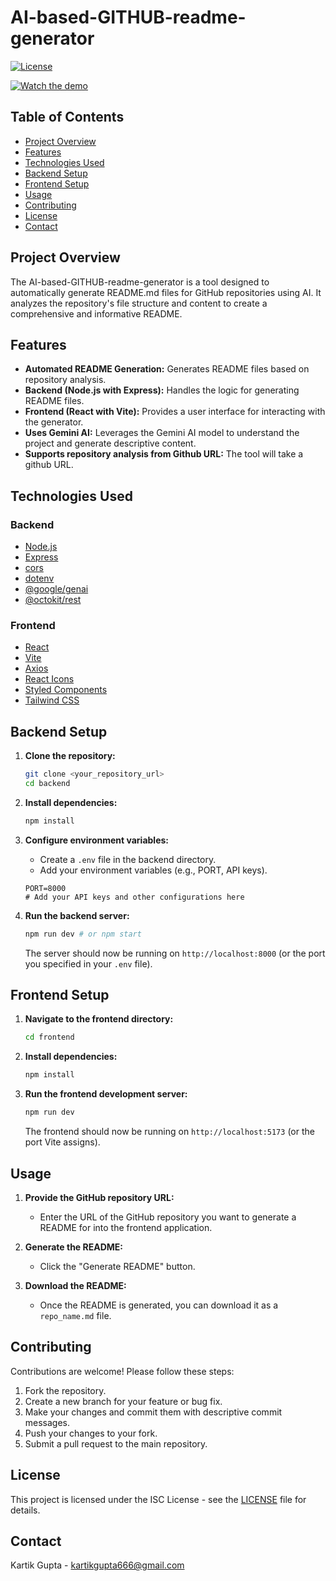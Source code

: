 
# AI-based-GITHUB-readme-generator

[![License](https://img.shields.io/badge/License-ISC-blue.svg)](LICENSE) <!-- Replace LICENSE with your actual license file -->

[![Watch the demo](https://img.youtube.com/vi/5DqURdUv-4I/hqdefault.jpg)](https://www.youtube.com/watch?v=5DqURdUv-4I&t=1s)


## Table of Contents

- [Project Overview](#project-overview)    
- [Features](#features)
- [Technologies Used](#technologies-used)
- [Backend Setup](#backend-setup)
- [Frontend Setup](#frontend-setup)
- [Usage](#usage)
- [Contributing](#contributing)
- [License](#license)
- [Contact](#contact)

## Project Overview

The AI-based-GITHUB-readme-generator is a tool designed to automatically generate README.md files for GitHub repositories using AI. It analyzes the repository's file structure and content to create a comprehensive and informative README.

## Features

- **Automated README Generation:** Generates README files based on repository analysis.
- **Backend (Node.js with Express):** Handles the logic for generating README files.
- **Frontend (React with Vite):** Provides a user interface for interacting with the generator.
- **Uses Gemini AI:** Leverages the Gemini AI model to understand the project and generate descriptive content.
- **Supports repository analysis from Github URL:** The tool will take a github URL.

## Technologies Used

### Backend

- [Node.js](https://nodejs.org/)
- [Express](https://expressjs.com/)
- [cors](https://www.npmjs.com/package/cors)
- [dotenv](https://www.npmjs.com/package/dotenv)
- [@google/genai](https://www.npmjs.com/package/@google/genai)
- [@octokit/rest](https://www.npmjs.com/package/@octokit/rest)

### Frontend

- [React](https://reactjs.org/)
- [Vite](https://vitejs.dev/)
- [Axios](https://www.npmjs.com/package/axios)
- [React Icons](https://react-icons.github.io/react-icons/)
- [Styled Components](https://styled-components.com/)
- [Tailwind CSS](https://tailwindcss.com/)

## Backend Setup

1.  **Clone the repository:**
    ```bash
    git clone <your_repository_url>
    cd backend
    ```

2.  **Install dependencies:**
    ```bash
    npm install
    ```

3.  **Configure environment variables:**
    - Create a `.env` file in the backend directory.
    - Add your environment variables (e.g., PORT, API keys).

    ```
    PORT=8000
    # Add your API keys and other configurations here
    ```

4.  **Run the backend server:**
    ```bash
    npm run dev # or npm start
    ```
    The server should now be running on `http://localhost:8000` (or the port you specified in your `.env` file).

## Frontend Setup

1.  **Navigate to the frontend directory:**
    ```bash
    cd frontend
    ```

2.  **Install dependencies:**
    ```bash
    npm install
    ```

3.  **Run the frontend development server:**
    ```bash
    npm run dev
    ```

    The frontend should now be running on `http://localhost:5173` (or the port Vite assigns).

## Usage

1.  **Provide the GitHub repository URL:**
    - Enter the URL of the GitHub repository you want to generate a README for into the frontend application.

2.  **Generate the README:**
    - Click the "Generate README" button.

3.  **Download the README:**
    - Once the README is generated, you can download it as a `repo_name.md` file.

## Contributing

Contributions are welcome! Please follow these steps:

1.  Fork the repository.
2.  Create a new branch for your feature or bug fix.
3.  Make your changes and commit them with descriptive commit messages.
4.  Push your changes to your fork.
5.  Submit a pull request to the main repository.

## License

This project is licensed under the ISC License - see the [LICENSE](LICENSE) file for details.

## Contact

Kartik Gupta - [kartikgupta666@gmail.com](mailto:kartikgupta666@gmail.com)
```
